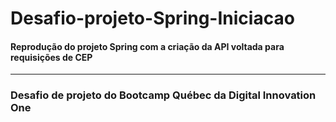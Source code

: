# Desafio-projeto-Spring-Iniciacao

#### Reprodução do projeto Spring com a criação da API voltada para requisições de CEP
---

### Desafio de projeto do Bootcamp Québec da Digital Innovation One

